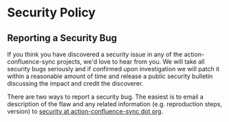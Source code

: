<!-- Space: Projects -->
<!-- Parent: ActionConfluenceSync -->
<!-- Title: Security ActionConfluenceSync -->

<!-- Label: ActionConfluenceSync -->
<!-- Label: Security -->
<!-- Include: disclaimer.md -->
<!-- Include: ac:toc -->

# Security Policy

## Reporting a Security Bug

If you think you have discovered a security issue in any of the action-confluence-sync projects, we'd love to hear from you. We will take all security bugs seriously and if confirmed upon investigation we will patch it within a reasonable amount of time and release a public security bulletin discussing the impact and credit the discoverer.

There are two ways to report a security bug. The easiest is to email a description of the flaw and any related information (e.g. reproduction steps, version) to [security at action-confluence-sync dot org](mailto:security@hadenlabs.com).
